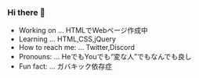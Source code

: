 ### Hi there 👋

- Working on ... HTMLでWebページ作成中
- Learning ... HTML,CSS,jQuery
- How to reach me: ... Twitter,Discord
- Pronouns: ... HeでもYouでも“変な人”でもなんでも良し
- Fun fact: ... ガバキック依存症
